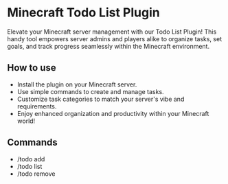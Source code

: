 
# Minecraft Todo List Plugin

Elevate your Minecraft server management with our Todo List Plugin! This handy tool empowers server admins and players alike to organize tasks, set goals, and track progress seamlessly within the Minecraft environment.


## How to use
*   Install the plugin on your Minecraft server.
*   Use simple commands to create and manage tasks.
*   Customize task categories to match your server's vibe and requirements.
*   Enjoy enhanced organization and productivity within your Minecraft world!
## Commands
*   /todo add <task>
*   /todo list
*   /todo remove <task index>

